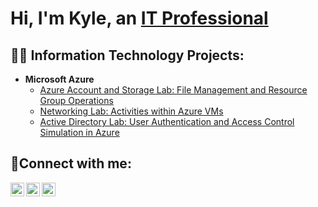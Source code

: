 <h1>Hi, I'm Kyle, an <a href="https://www.linkedin.com/in/kyle-suzuki-9119b076/">IT Professional</a></h1>

<h2>👨‍💻 Information Technology Projects:</h2>

- <b>Microsoft Azure</b>
  - [Azure Account and Storage Lab: File Management and Resource Group Operations](https://github.com/kylesuzuki/azure-prereq)
  - [Networking Lab: Activities within Azure VMs](https://github.com/kylesuzuki/net-activities)
  - [Active Directory Lab: User Authentication and Access Control Simulation in Azure](https://github.com/kylesuzuki/ad-sim)

<h2>🤳Connect with me:</h2>

[<img align="left" alt="Kyle | Facebook" width="22px" src="https://cdn.jsdelivr.net/npm/simple-icons@v3/icons/facebook.svg" />][facebook]
[<img align="left" alt="Kyle | LinkedIn" width="22px" src="https://cdn.jsdelivr.net/npm/simple-icons@v3/icons/linkedin.svg" />][linkedin]
[<img align="left" alt="Kyle | Instagram" width="22px" src="https://cdn.jsdelivr.net/npm/simple-icons@v3/icons/instagram.svg" />][instagram]

[facebook]: https://facebook.com/kyle.suzuki.946/
[linkedin]: https://www.linkedin.com/in/kyle-suzuki
[instagram]: https://www.instagram.com/ks.zuki/
